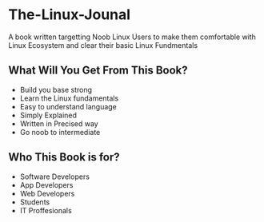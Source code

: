# The-Linux-Jounal

A book written targetting Noob Linux Users to make them comfortable with Linux Ecosystem and clear their basic Linux Fundmentals

## What Will You Get From This Book?
   - Build you base strong
   - Learn the Linux fundamentals
   - Easy to understand language
   - Simply Explained
   - Written in Precised way
   - Go noob to intermediate

## Who This Book is for?
   - Software Developers
   - App Developers
   - Web Developers
   - Students
   - IT Proffesionals
 
 
